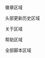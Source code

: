 <!--AUTO_SHIELDS_PLEASE_DONT_DELETE_IT-->
徽章区域
<!--AUTO_SHIELDS_PLEASE_DONT_DELETE_IT-END-->

<!--AUTO_HISTORY_PLEASE_DONT_DELETE_IT-->
头部更新历史区域
<!--AUTO_HISTORY_PLEASE_DONT_DELETE_IT-END-->


















<!--AUTO_ABOUT_PLEASE_DONT_DELETE_IT-->
关于区域
<!--AUTO_ABOUT_PLEASE_DONT_DELETE_IT-END-->

<!--AUTO_HELP_PLEASE_DONT_DELETE_IT-->
帮助区域
<!--AUTO_HELP_PLEASE_DONT_DELETE_IT-END-->

<!--AUTO_ALLSCRIPT_PLEASE_DONT_DELETE_IT-->
全部脚本区域
<!--AUTO_ALLSCRIPT_PLEASE_DONT_DELETE_IT-END-->
